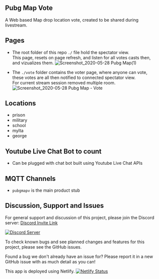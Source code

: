 ## Pubg Map Vote
A Web based Map drop location vote, created to be shared during livestream.

## Pages
* The root folder of this repo `./` file hold the spectator view.   
This page, resets on page refresh, and listen for all votes casts then, and vizualizes them.
![Screenshot_2020-05-28 Pubg Map(1)](https://user-images.githubusercontent.com/7826138/83090013-4aa3e080-a0b5-11ea-92bb-c27d429cd6c7.png)

* The `./vote` folder contains the voter page, where anyone can vote, these votes are all then notified to connected spectator view.   
For current stream session removed multiple room.
![Screenshot_2020-05-28 Pubg Map - Vote](https://user-images.githubusercontent.com/7826138/83089526-1e3b9480-a0b4-11ea-9fbd-37d6239aa562.png)

## Locations
* prison
* military
* school
* mylta
* george

## Youtube Live Chat Bot to count
* Can be plugged with chat bot built using Youtube Live Chat APIs

## MQTT Channels
* `pubgmapv` is the main product stub


## Discussion, Support and Issues
For general support and discussion of this project, please join the Discord server: [Discord Invite Link](https://discord.gg/B2cERQ5)

[![Discord Server](https://discordapp.com/api/guilds/552881714196774953/widget.png?style=banner2)](https://discord.gg/B2cERQ5)

To check known bugs and see planned changes and features for this project, please see the GitHub issues.

Found a bug we don't already have an issue for? Please report it in a new GitHub issue with as much detail as you can!


This app is deployed using Netlify.  [![Netlify Status](https://api.netlify.com/api/v1/badges/4459836b-fa4b-4e78-929d-7700e034e65a/deploy-status)](https://app.netlify.com/sites/mapvote/deploys)